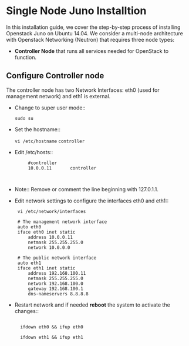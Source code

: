 Single Node Juno Installtion
==========================================

In this installation guide, we cover the step-by-step process of installing Openstack Juno on Ubuntu 14.04.  We consider a multi-node architecture with Openstack Networking (Neutron) that requires three node types: 

+ **Controller Node** that runs all services needed for OpenStack to function.

Configure Controller node
-------------------------

The controller node has two Network Interfaces: eth0 (used for management network) and eth1 is external.

* Change to super user mode::

    ` sudo su `
    

* Set the hostname::

    
     ` vi /etc/hostname `
      `controller `
      
    


* Edit /etc/hosts::

   
  ```  vi /etc/hosts
       #controller
       10.0.0.11       controller   
   
    
* Note:: Remove or comment the line beginning with 127.0.1.1.

* Edit network settings to configure the interfaces eth0 and eth1::

   ``` 
    vi /etc/network/interfaces
      
    # The management network interface
    auto eth0
    iface eth0 inet static
        address 10.0.0.11
        netmask 255.255.255.0
        network 10.0.0.0

    # The public network interface
    auto eth1
    iface eth1 inet static
        address 192.168.100.11
        netmask 255.255.255.0
        network 192.168.100.0
        gateway 192.168.100.1
        dns-nameservers 8.8.8.8 

  ```
     

* Restart network and if needed **reboot** the system to activate the changes::

   ```

     ifdown eth0 && ifup eth0
    
     ifdown eth1 && ifup eth1 
  ```
    

    